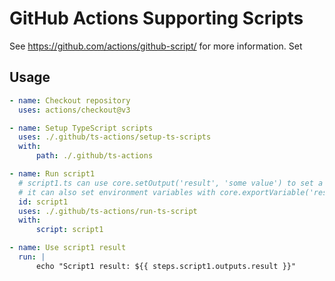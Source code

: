 # GitHub Actions Supporting Scripts

See https://github.com/actions/github-script/ for more information. Set

## Usage

```yaml
- name: Checkout repository
  uses: actions/checkout@v3

- name: Setup TypeScript scripts
  uses: ./.github/ts-actions/setup-ts-scripts
  with:
      path: ./.github/ts-actions

- name: Run script1
  # script1.ts can use core.setOutput('result', 'some value') to set a named output
  # it can also set environment variables with core.exportVariable('result', 'some value')
  id: script1
  uses: ./.github/ts-actions/run-ts-script
  with:
      script: script1

- name: Use script1 result
  run: |
      echo "Script1 result: ${{ steps.script1.outputs.result }}"
```
